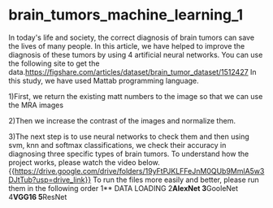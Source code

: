 # brain_tumors_machine_learning_1
In today's life and society, the correct diagnosis of brain tumors can save the lives of many people. In this article, we have helped to improve the diagnosis of these tumors by using 4 artificial neural networks.
You can use the following site to get the data.https://figshare.com/articles/dataset/brain_tumor_dataset/1512427
In this study, we have used Mattab programming language.


1)First, we return the existing matt numbers to the image so that we can use the MRA images

2)Then we increase the contrast of the images and normalize them.

3)The next step is to use neural networks to check them and then using svm, knn and softmax classifications, we check their accuracy in diagnosing three specific types of brain tumors.
To understand how the project works, please watch the video below. {{https://drive.google.com/drive/folders/19yFtPJKLFFeJnM0QUb9MmlA5w3DJtTub?usp=drive_link}}
To run the files more easily and better, please run them in the following order
1** DATA LOADING 
2**AlexNet
3**GooleNet
4**VGG16
5**ResNet
